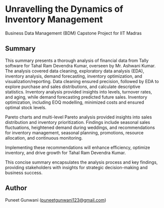 # Unravelling the Dynamics of Inventory Management 

Business Data Management (BDM) Capstone Project for IIT Madras

## Summary

This summary presents a thorough analysis of financial data from Tally software for Tahal Ram Devendra Kumar, overseen by Mr. Ashwani Kumar. The analysis covered data cleaning, 
exploratory data analysis (EDA), inventory analysis, demand forecasting, inventory optimization, and visualization/reporting. 
Data cleaning ensured precision, followed by EDA to explore purchase and sales 
distributions, and calculate descriptive statistics. Inventory analysis provided insights into 
levels, turnover rates, and aging, while demand forecasting predicted future sales. Inventory 
optimization, including EOQ modelling, minimized costs and ensured optimal stock levels. 

Pareto charts and multi-level Pareto analysis provided insights into sales distribution and 
inventory prioritization. Findings include seasonal sales fluctuations, heightened demand 
during weddings, and recommendations for inventory management, seasonal planning, 
promotions, resource allocation, and continuous monitoring. 

Implementing these recommendations will enhance efficiency, optimize inventory, and drive 
growth for Tahal Ram Devendra Kumar. 

This concise summary encapsulates the analysis process and key findings, providing 
stakeholders with insights for strategic decision-making and business success. 

## Author 

Puneet Gunwani (puneetgunwani123@gmail.com)
